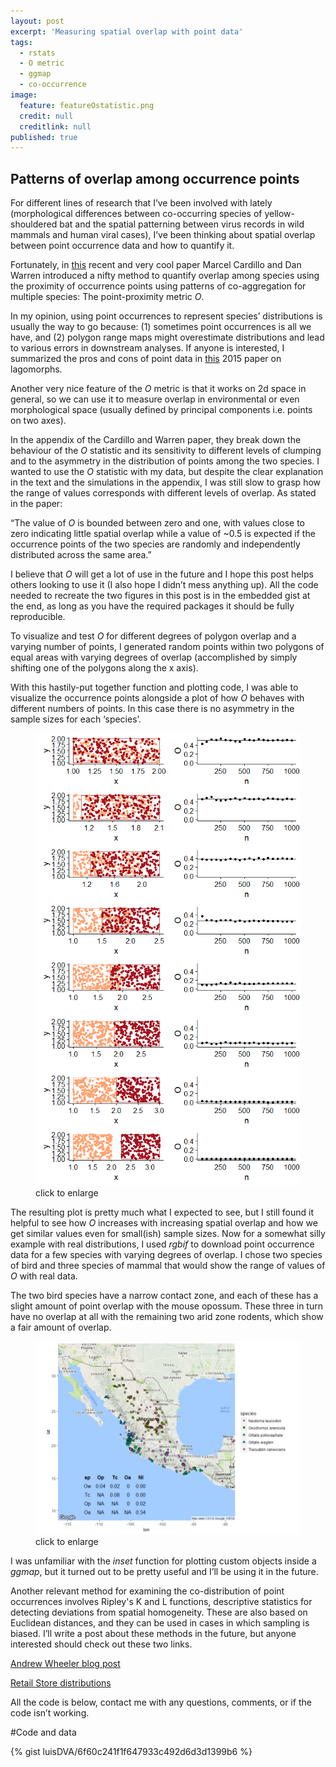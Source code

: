 ```yaml
---
layout: post
excerpt: 'Measuring spatial overlap with point data'
tags:
  - rstats
  - O metric
  - ggmap
  - co-occurrence
image:
  feature: featureOstatistic.png
  credit: null
  creditlink: null
published: true
---
```

## Patterns of overlap among occurrence points

For different lines of research that I’ve been involved with lately (morphological differences between co-occurring species of yellow-shouldered bat and the spatial patterning between virus records in wild mammals and human viral cases), I’ve been thinking about spatial overlap between point occurrence data and how to quantify it. 

Fortunately, in [this](http://onlinelibrary.wiley.com/doi/10.1111/geb.12455/abstract "Cardillo and Warren 2016 GEB") recent and very cool paper Marcel Cardillo and Dan Warren introduced a nifty method to quantify overlap among species using the proximity of occurrence points using patterns of co-aggregation for multiple species: The point-proximity metric _O_.

In my opinion, using point occurrences to represent species’ distributions is usually the way to go because: (1) sometimes point occurrences is all we have, and (2) polygon range maps might overestimate distributions and lead to various errors in downstream analyses. If anyone is interested, I summarized the pros and cons of point data in [this](http://onlinelibrary.wiley.com/doi/10.1111/ecog.01063/abstract "Verde Arregoitia et al 2015 Ecography") 2015 paper on lagomorphs. 

Another very nice feature of the _O_ metric is that it works on 2d space in general, so we can use it to measure overlap in environmental or even morphological space (usually defined by principal components i.e. points on two axes).

In the appendix of the Cardillo and Warren paper, they break down the behaviour of the _O_ statistic and its sensitivity to different levels of clumping and to the asymmetry in the distribution of points among the two species. I wanted to use the _O_ statistic with my data, but despite the clear explanation in the text and the simulations in the appendix, I was still slow to grasp how the range of values corresponds with different levels of overlap. As stated in the paper: 

“The value of _O_ is bounded between zero and one, with values close to zero indicating little spatial overlap while a value of ~0.5 is expected if the occurrence points of the two species are randomly and independently distributed across the same area.”

I believe that _O_ will get a lot of use in the future and I hope this post helps others looking to use it (I also hope I didn’t mess anything up). All the code needed to recreate the two figures in this post is in the embedded gist at the end, as long as you have the required packages it should be fully reproducible.

To visualize and test _O_ for different degrees of polygon overlap and a varying number of points, I generated random points within two polygons of equal areas with varying degrees of overlap (accomplished by simply shifting one of the polygons along the x axis).  

With this hastily-put together function and plotting code, I was able to visualize the occurrence points alongside a plot of how _O_ behaves with different numbers of points. In this case there is no asymmetry in the sample sizes for each ‘species’. 

<figure>
    <a href="/images/Ovalues.png"><img src="/images/Ovalues.png"></a>
        <figcaption>click to enlarge</figcaption>
</figure>

The resulting plot is pretty much what I expected to see, but I still found it helpful to see how _O_ increases with increasing spatial overlap and how we get similar values even for small(ish) sample sizes. 
Now for a somewhat silly example with real distributions, I used _rgbif_ to download point occurrence data for a few species with varying degrees of overlap. I chose two species of bird and three species of mammal that would show the range of values of _O_ with real data. 

The two bird species have a narrow contact zone, and each of these has a slight amount of point overlap with the mouse opossum. These three in turn have no overlap at all with the remaining two arid zone rodents, which show a fair amount of overlap.

<figure>
    <a href="/images/pointmap.png"><img src="/images/pointmap.png"></a>
        <figcaption>click to enlarge</figcaption>
</figure>

I was unfamiliar with the _inset_ function for plotting custom objects inside a _ggmap_, but it turned out to be pretty useful and I’ll be using it in the future. 

Another relevant method for examining the co-distribution of point occurrences involves Ripley's K and L functions, descriptive statistics for detecting deviations from spatial homogeneity. These are also based on Euclidean distances, and they can be used in cases in which sampling is biased. I’ll write a post about these methods in the future, but anyone interested should check out these two links.

[Andrew Wheeler blog post](https://andrewpwheeler.wordpress.com/2015/10/27/the-spatial-clustering-of-hits-vs-misses-in-shootings-using-ripleys-k/ "Spatial clustering tests")

[Retail Store distributions](http://www.planetizen.com/node/65765 "Clustering of Retail Stores")

All the code is below, contact me with any questions, comments, or if the code isn’t working.

#Code and data

{% gist luisDVA/6f60c241f1f647933c492d6d3d1399b6 %}
